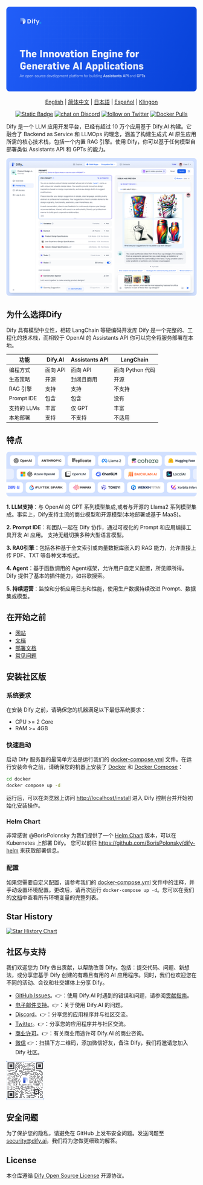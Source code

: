 [![](./images/describe.png)](https://dify.ai)
<p align="center">
  <a href="./README.md">English</a> |
  <a href="./README_CN.md">简体中文</a> |
  <a href="./README_JA.md">日本語</a> |
  <a href="./README_ES.md">Español</a> |
  <a href="./README_KL.md">Klingon</a>
</p>

<p align="center">
    <a href="https://dify.ai" target="_blank">
        <img alt="Static Badge" src="https://img.shields.io/badge/AI-Dify?logo=AI&logoColor=%20%23f5f5f5&label=Dify&labelColor=%20%23155EEF&color=%23EAECF0"></a>
    <a href="https://discord.gg/FngNHpbcY7" target="_blank">
        <img src="https://img.shields.io/discord/1082486657678311454?logo=discord"
            alt="chat on Discord"></a>
    <a href="https://twitter.com/intent/follow?screen_name=dify_ai" target="_blank">
        <img src="https://img.shields.io/twitter/follow/dify_ai?style=social&logo=X"
            alt="follow on Twitter"></a>
    <a href="https://hub.docker.com/u/langgenius" target="_blank">
        <img alt="Docker Pulls" src="https://img.shields.io/docker/pulls/langgenius/dify-web"></a>
</p>

Dify 是一个 LLM 应用开发平台，已经有超过 10 万个应用基于 Dify.AI 构建。它融合了 Backend as Service 和 LLMOps 的理念，涵盖了构建生成式 AI 原生应用所需的核心技术栈，包括一个内置 RAG 引擎。使用 Dify，你可以基于任何模型自部署类似 Assistants API 和 GPTs 的能力。

![](./images/demo.png)

## 为什么选择Dify

Dify 具有模型中立性，相较 LangChain 等硬编码开发库 Dify 是一个完整的、工程化的技术栈，而相较于 OpenAI 的 Assistants API 你可以完全将服务部署在本地。

| 功能 | Dify.AI | Assistants API | LangChain |
| --- | --- | --- | --- |
| 编程方式 | 面向 API | 面向 API | 面向 Python 代码 |
| 生态策略 | 开源 | 封闭且商用 | 开源 |
| RAG 引擎 | 支持 | 支持 | 不支持 |
| Prompt IDE | 包含 | 包含 | 没有 |
| 支持的 LLMs | 丰富 | 仅 GPT | 丰富 |
| 本地部署 | 支持 | 不支持 | 不适用 |


## 特点

![](./images/models.png)

**1. LLM支持**：与 OpenAI 的 GPT 系列模型集成,或者与开源的 Llama2 系列模型集成。事实上，Dify支持主流的商业模型和开源模型(本地部署或基于 MaaS)。

**2. Prompt IDE**：和团队一起在 Dify 协作，通过可视化的 Prompt 和应用编排工具开发 AI 应用。 支持无缝切换多种大型语言模型。

**3. RAG引擎**：包括各种基于全文索引或向量数据库嵌入的 RAG 能力，允许直接上传 PDF、TXT 等各种文本格式。

**4. Agent**：基于函数调用的 Agent框架，允许用户自定义配置，所见即所得。Dify 提供了基本的插件能力，如谷歌搜索。

**5. 持续运营**：监控和分析应用日志和性能，使用生产数据持续改进 Prompt、数据集或模型。

## 在开始之前

- [网站](https://dify.ai)
- [文档](https://docs.dify.ai)
- [部署文档](https://docs.dify.ai/getting-started/install-self-hosted)
- [常见问题](https://docs.dify.ai/getting-started/faq)

## 安装社区版

### 系统要求

在安装 Dify 之前，请确保您的机器满足以下最低系统要求：

- CPU >= 2 Core
- RAM >= 4GB

### 快速启动

启动 Dify 服务器的最简单方法是运行我们的 [docker-compose.yml](docker/docker-compose.yaml) 文件。在运行安装命令之前，请确保您的机器上安装了 [Docker](https://docs.docker.com/get-docker/) 和 [Docker Compose](https://docs.docker.com/compose/install/)：

```bash
cd docker
docker compose up -d
```

运行后，可以在浏览器上访问 [http://localhost/install](http://localhost/install) 进入 Dify 控制台并开始初始化安装操作。

### Helm Chart

非常感谢 @BorisPolonsky 为我们提供了一个 [Helm Chart](https://helm.sh/) 版本，可以在 Kubernetes 上部署 Dify。
您可以前往 https://github.com/BorisPolonsky/dify-helm 来获取部署信息。

### 配置

如果您需要自定义配置，请参考我们的 [docker-compose.yml](docker/docker-compose.yaml) 文件中的注释，并手动设置环境配置。更改后，请再次运行 `docker-compose up -d`。您可以在我们的[文档](https://docs.dify.ai/getting-started/install-self-hosted/environments)中查看所有环境变量的完整列表。

## Star History

[![Star History Chart](https://api.star-history.com/svg?repos=langgenius/dify&type=Date)](https://star-history.com/#langgenius/dify&Date)


## 社区与支持

我们欢迎您为 Dify 做出贡献，以帮助改善 Dify。包括：提交代码、问题、新想法，或分享您基于 Dify 创建的有趣且有用的 AI 应用程序。同时，我们也欢迎您在不同的活动、会议和社交媒体上分享 Dify。

- [GitHub Issues](https://github.com/langgenius/dify/issues)。👉：使用 Dify.AI 时遇到的错误和问题，请参阅[贡献指南](CONTRIBUTING.md)。
- [电子邮件支持](mailto:hello@dify.ai?subject=[GitHub]Questions%20About%20Dify)。👉：关于使用 Dify.AI 的问题。
- [Discord](https://discord.gg/FngNHpbcY7)。👉：分享您的应用程序并与社区交流。
- [Twitter](https://twitter.com/dify_ai)。👉：分享您的应用程序并与社区交流。
- [商业许可](mailto:business@dify.ai?subject=[GitHub]Business%20License%20Inquiry)。👉：有关商业用途许可 Dify.AI 的商业咨询。
 - [微信]() 👉：扫描下方二维码，添加微信好友，备注 Dify，我们将邀请您加入 Dify 社区。  
<img src="./images/wechat.png" alt="wechat" width="100"/>

## 安全问题

为了保护您的隐私，请避免在 GitHub 上发布安全问题。发送问题至 security@dify.ai，我们将为您做更细致的解答。

## License

本仓库遵循 [Dify Open Source License](LICENSE) 开源协议。
